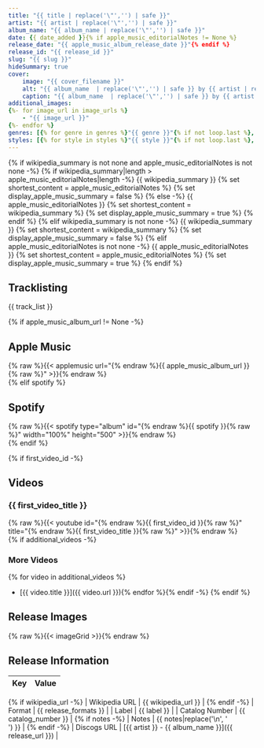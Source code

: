 ```yaml
---
title: "{{ title | replace('\"','') | safe }}"
artist: "{{ artist | replace('\"','') | safe }}"
album_name: "{{ album_name | replace('\"','') | safe }}"
date: {{ date_added }}{% if apple_music_editorialNotes != None %}
release_date: "{{ apple_music_album_release_date }}"{% endif %}
release_id: "{{ release_id }}"
slug: "{{ slug }}"
hideSummary: true
cover:
    image: "{{ cover_filename }}"
    alt: "{{ album_name  | replace('\"','') | safe }} by {{ artist | replace('\"','') | safe  }}"
    caption: "{{ album_name  | replace('\"','') | safe }} by {{ artist  | replace('\"','') | safe }}"
additional_images:
{%- for image_url in image_urls %}
    - "{{ image_url }}"
{%- endfor %}
genres: [{% for genre in genres %}"{{ genre }}"{% if not loop.last %}, {% endif %}{% endfor %}]
styles: [{% for style in styles %}"{{ style }}"{% if not loop.last %}, {% endif %}{% endfor %}]
---
```


{% if wikipedia_summary is not none and apple_music_editorialNotes is not none -%}
    {% if wikipedia_summary|length > apple_music_editorialNotes|length -%}
        {{ wikipedia_summary }}
        {% set shortest_content = apple_music_editorialNotes %}
        {% set display_apple_music_summary = false %}
    {% else -%}
        {{ apple_music_editorialNotes }}
        {% set shortest_content = wikipedia_summary %}
        {% set display_apple_music_summary = true %}
    {% endif %}
{% elif wikipedia_summary is not none -%}
    {{ wikipedia_summary }}
    {% set shortest_content = wikipedia_summary %}
    {% set display_apple_music_summary = false %}
{% elif apple_music_editorialNotes is not none -%}
    {{ apple_music_editorialNotes }}
    {% set shortest_content = apple_music_editorialNotes %}
    {% set display_apple_music_summary = true %}
{% endif %}

## Tracklisting
{{ track_list }}

{% if apple_music_album_url != None -%}
## Apple Music
{% raw %}{{< applemusic url="{% endraw %}{{ apple_music_album_url }}{% raw %}" >}}{% endraw %}<br>
{% elif spotify %}
## Spotify
{% raw %}{{< spotify type="album" id="{% endraw %}{{ spotify }}{% raw %}" width="100%" height="500" >}}{% endraw %}<br>
{% endif %}

{% if first_video_id -%}
## Videos
### {{ first_video_title }}
{% raw %}{{< youtube id="{% endraw %}{{ first_video_id }}{% raw %}" title="{% endraw %}{{ first_video_title }}{% raw %}" >}}{% endraw %}<br>
{% if additional_videos -%}
### More Videos
{% for video in additional_videos %}
- [{{ video.title }}]({{ video.url }}){% endfor %}{% endif -%}
{% endif %}

## Release Images
{% raw %}{{< imageGrid >}}{% endraw %}

## Release Information
|  Key           | Value                                                |
| ---------------| ---------------------------------------------------- |
{% if wikipedia_url -%}
| Wikipedia URL | {{ wikipedia_url }} |
{% endif -%}
| Format         | {{ release_formats }} |
| Label          | {{ label }} |
| Catalog Number | {{ catalog_number }} |
{% if notes -%}
| Notes | {{ notes|replace('\n', '<br>') }} |
{% endif -%}
| Discogs URL    | [{{ artist }} - {{ album_name }}]({{ release_url }}) |
